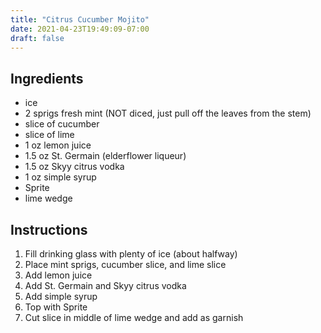 ```yaml
---
title: "Citrus Cucumber Mojito"
date: 2021-04-23T19:49:09-07:00
draft: false
---
```


## Ingredients

- ice
- 2 sprigs fresh mint (NOT diced, just pull off the leaves from the stem)
- slice of cucumber
- slice of lime
- 1 oz lemon juice
- 1.5 oz St. Germain (elderflower liqueur)
- 1.5 oz Skyy citrus vodka
- 1 oz simple syrup
- Sprite
- lime wedge

## Instructions

1. Fill drinking glass with plenty of ice (about halfway)
2. Place mint sprigs, cucumber slice, and lime slice
3. Add lemon juice
4. Add St. Germain and Skyy citrus vodka
5. Add simple syrup
6. Top with Sprite
7. Cut slice in middle of lime wedge and add as garnish
